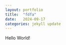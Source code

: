 ```yaml
---
layout: portfolio
title:  "fdfa"
date:   2024-09-17
categories: jekyll update
---
```


Hello World!
